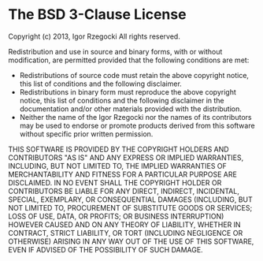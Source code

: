 The BSD 3-Clause License
========================

Copyright (c) 2013, Igor Rzegocki
All rights reserved.

Redistribution  and  use  in  source   and  binary  forms,  with  or  without
modification, are  permitted provided that the  following conditions are met:

  * Redistributions of  source code  must retain  the above copyright notice,
    this list of conditions and the following disclaimer.
  * Redistributions in binary form must reproduce the above copyright notice,
    this list of conditions and the following disclaimer in the documentation
    and/or other materials provided with the distribution.
  * Neither the name of the  Igor Rzegocki nor the names of  its contributors
    may be  used to  endorse or promote  products derived  from this software
    without specific prior written permission.

THIS SOFTWARE IS PROVIDED BY THE COPYRIGHT  HOLDERS AND CONTRIBUTORS  "AS IS"
AND  ANY EXPRESS  OR IMPLIED  WARRANTIES, INCLUDING, BUT  NOT LIMITED TO, THE
IMPLIED  WARRANTIES OF MERCHANTABILITY  AND FITNESS FOR A  PARTICULAR PURPOSE
ARE DISCLAIMED.  IN NO EVENT SHALL  THE COPYRIGHT  HOLDER OR  CONTRIBUTORS BE
LIABLE  FOR  ANY   DIRECT,  INDIRECT,  INCIDENTAL,   SPECIAL,  EXEMPLARY,  OR
CONSEQUENTIAL  DAMAGES  (INCLUDING,  BUT  NOT   LIMITED  TO,  PROCUREMENT  OF
SUBSTITUTE  GOODS OR SERVICES;  LOSS OF USE,  DATA,  OR PROFITS;  OR BUSINESS
INTERRUPTION)  HOWEVER  CAUSED AND ON  ANY  THEORY OF  LIABILITY,  WHETHER IN
CONTRACT,  STRICT  LIABILITY,  OR  TORT  (INCLUDING NEGLIGENCE OR  OTHERWISE)
ARISING IN ANY  WAY OUT OF  THE USE OF  THIS SOFTWARE, EVEN IF ADVISED OF THE
POSSIBILITY OF SUCH DAMAGE.